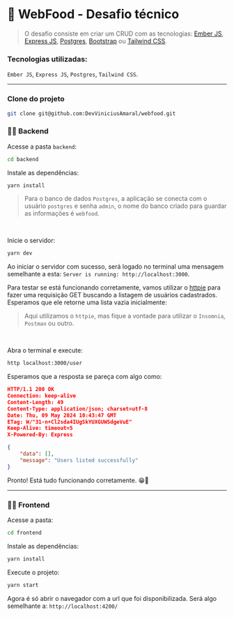 # 🚀 WebFood - Desafio técnico 
> O desafio consiste em criar um CRUD com as tecnologias: [Ember JS](https://emberjs.com/), [Express JS](https://expressjs.com/pt-br/), [Postgres](https://www.postgresql.org/), [Bootstrap](https://getbootstrap.com/) ou [Tailwind CSS](https://tailwindcss.com/).


### Tecnologias utilizadas:
`Ember JS`, `Express JS`, `Postgres`, `Tailwind CSS`.

---

### Clone do projeto
```Bash
git clone git@github.com:DevViniciusAmaral/webfood.git
```

### 👨‍💻 Backend
Acesse a pasta `backend`:
```Bash
cd backend
```

Instale as dependências:
```Bash
yarn install
```

> Para o banco de dados `Postgres`, a aplicação se conecta com o usuário `postgres` e senha `admin`, o nome do banco criado para guardar as informações é `webfood`.

<br>

Inicie o servidor:
```Bash
yarn dev
```

Ao iniciar o servidor com sucesso, será logado no terminal uma mensagem semelhante a esta: `Server is running: http://localhost:3000`.

Para testar se está funcionando corretamente, vamos utilizar o [httpie](https://httpie.io/) para fazer uma requisição GET buscando a listagem de usuários cadastrados. Esperamos que ele retorne uma lista vazia inicialmente:

> Aqui utilizamos o `httpie`, mas fique a vontade para utilizar o `Insomnia`, `Postman` ou outro.

<br>

Abra o terminal e execute:
```Bash
http localhost:3000/user
```

Esperamos que a resposta se pareça com algo como:
```JSON
HTTP/1.1 200 OK
Connection: keep-alive
Content-Length: 49
Content-Type: application/json; charset=utf-8
Date: Thu, 09 May 2024 10:43:47 GMT
ETag: W/"31-n+Cl2sda4IUgSkYUXGUWSdgeVuE"
Keep-Alive: timeout=5
X-Powered-By: Express

{
    "data": [],
    "message": "Users listed successfully"
}
```

Pronto! Está tudo funcionando corretamente. 😁👏

---

### 👨‍💻 Frontend
Acesse a pasta:
```Bash
cd frontend
```

Instale as dependências:
```Bash
yarn install
```

Execute o projeto:
```Bash
yarn start
```

Agora é só abrir o navegador com a url que foi disponibilizada. Será algo semelhante a:
`http://localhost:4200/`